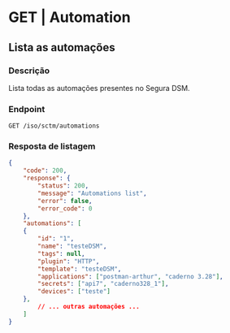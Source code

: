 # GET | Automation

## Lista as automações

### Descrição

Lista todas as automações presentes no Segura DSM.

### Endpoint

```
GET /iso/sctm/automations
```

### Resposta de listagem

```json
{
    "code": 200,
    "response": {
        "status": 200,
        "message": "Automations list",
        "error": false,
        "error_code": 0
    },
    "automations": [
    {
        "id": "1",
        "name": "testeDSM",
        "tags": null,
        "plugin": "HTTP",
        "template": "testeDSM",
        "applications": ["postman-arthur", "caderno 3.28"],
        "secrets": ["api7", "caderno328_1"],
        "devices": ["teste"]
    },
        // ... outras automações ...
    ]
}
```